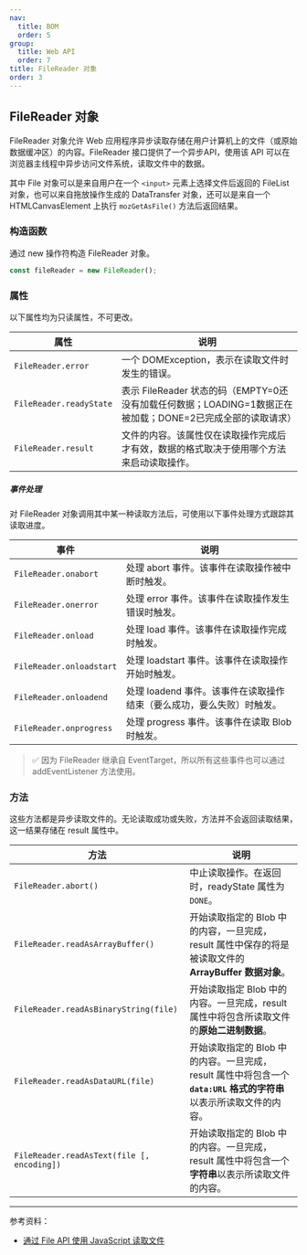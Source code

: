 ```yaml
---
nav:
  title: BOM
  order: 5
group:
  title: Web API
  order: 7
title: FileReader 对象
order: 3
---
```


## FileReader 对象

FileReader 对象允许 Web 应用程序异步读取存储在用户计算机上的文件（或原始数据缓冲区）的内容。FileReader 接口提供了一个异步API，使用该 API 可以在浏览器主线程中异步访问文件系统，读取文件中的数据。

其中 File 对象可以是来自用户在一个 `<input>` 元素上选择文件后返回的 FileList 对象，也可以来自拖放操作生成的 DataTransfer 对象，还可以是来自一个 HTMLCanvasElement 上执行 `mozGetAsFile()` 方法后返回结果。

### 构造函数

通过 new 操作符构造 FileReader 对象。

```js
const fileReader = new FileReader();
```

### 属性

以下属性均为只读属性，不可更改。

| 属性                    | 说明                                                         |
| ----------------------- | ------------------------------------------------------------ |
| `FileReader.error`      | 一个 DOMException，表示在读取文件时发生的错误。              |
| `FileReader.readyState` | 表示 FileReader 状态的码（EMPTY=0还没有加载任何数据；LOADING=1数据正在被加载；DONE=2已完成全部的读取请求） |
| `FileReader.result`     | 文件的内容。该属性仅在读取操作完成后才有效，数据的格式取决于使用哪个方法来启动读取操作。 |

##### 事件处理

对 FileReader 对象调用其中某一种读取方法后，可使用以下事件处理方式跟踪其读取进度。

| 事件                     | 说明                                                         |
| ------------------------ | ------------------------------------------------------------ |
| `FileReader.onabort`     | 处理 abort 事件。该事件在读取操作被中断时触发。              |
| `FileReader.onerror`     | 处理 error 事件。该事件在读取操作发生错误时触发。            |
| `FileReader.onload`      | 处理 load 事件。该事件在读取操作完成时触发。                 |
| `FileReader.onloadstart` | 处理 loadstart 事件。该事件在读取操作开始时触发。            |
| `FileReader.onloadend`   | 处理 loadend 事件。该事件在读取操作结束（要么成功，要么失败）时触发。 |
| `FileReader.onprogress`  | 处理 progress 事件。该事件在读取 Blob 时触发。               |

> ✅ 因为 FileReader 继承自 EventTarget，所以所有这些事件也可以通过 addEventListener 方法使用。

### 方法

这些方法都是异步读取文件的。无论读取成功或失败，方法并不会返回读取结果，这一结果存储在 result 属性中。

| 方法                                       | 说明                                                         |
| ------------------------------------------ | ------------------------------------------------------------ |
| `FileReader.abort()`                       | 中止读取操作。在返回时，readyState 属性为 `DONE`。           |
| `FileReader.readAsArrayBuffer()`           | 开始读取指定的 Blob 中的内容，一旦完成，result 属性中保存的将是被读取文件的 **ArrayBuffer 数据对象**。 |
| `FileReader.readAsBinaryString(file)`      | 开始读取指定 Blob 中的内容。一旦完成，result 属性中将包含所读取文件的**原始二进制数据**。 |
| `FileReader.readAsDataURL(file)`           | 开始读取指定的 Blob 中的内容。一旦完成，result 属性中将包含一个 **`data:URL` 格式的字符串**以表示所读取文件的内容。 |
| `FileReader.readAsText(file [, encoding])` | 开始读取指定的 Blob 中的内容。一旦完成，result 属性中将包含一个**字符串**以表示所读取文件的内容。 |

---

参考资料：

- [通过 File API 使用 JavaScript 读取文件](https://www.html5rocks.com/zh/tutorials/file/dndfiles/)

